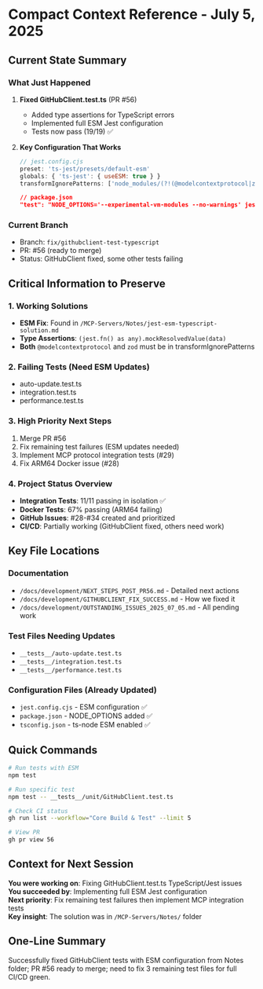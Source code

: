 # Compact Context Reference - July 5, 2025

## Current State Summary

### What Just Happened
1. **Fixed GitHubClient.test.ts** (PR #56)
   - Added type assertions for TypeScript errors
   - Implemented full ESM Jest configuration
   - Tests now pass (19/19) ✅

2. **Key Configuration That Works**
   ```javascript
   // jest.config.cjs
   preset: 'ts-jest/presets/default-esm'
   globals: { 'ts-jest': { useESM: true } }
   transformIgnorePatterns: ['node_modules/(?!(@modelcontextprotocol|zod)/)']
   ```
   
   ```json
   // package.json
   "test": "NODE_OPTIONS='--experimental-vm-modules --no-warnings' jest"
   ```

### Current Branch
- Branch: `fix/githubclient-test-typescript`
- PR: #56 (ready to merge)
- Status: GitHubClient fixed, some other tests failing

## Critical Information to Preserve

### 1. Working Solutions
- **ESM Fix**: Found in `/MCP-Servers/Notes/jest-esm-typescript-solution.md`
- **Type Assertions**: `(jest.fn() as any).mockResolvedValue(data)`
- **Both** `@modelcontextprotocol` and `zod` must be in transformIgnorePatterns

### 2. Failing Tests (Need ESM Updates)
- auto-update.test.ts
- integration.test.ts
- performance.test.ts

### 3. High Priority Next Steps
1. Merge PR #56
2. Fix remaining test failures (ESM updates needed)
3. Implement MCP protocol integration tests (#29)
4. Fix ARM64 Docker issue (#28)

### 4. Project Status Overview
- **Integration Tests**: 11/11 passing in isolation ✅
- **Docker Tests**: 67% passing (ARM64 failing)
- **GitHub Issues**: #28-#34 created and prioritized
- **CI/CD**: Partially working (GitHubClient fixed, others need work)

## Key File Locations

### Documentation
- `/docs/development/NEXT_STEPS_POST_PR56.md` - Detailed next actions
- `/docs/development/GITHUBCLIENT_FIX_SUCCESS.md` - How we fixed it
- `/docs/development/OUTSTANDING_ISSUES_2025_07_05.md` - All pending work

### Test Files Needing Updates
- `__tests__/auto-update.test.ts`
- `__tests__/integration.test.ts`
- `__tests__/performance.test.ts`

### Configuration Files (Already Updated)
- `jest.config.cjs` - ESM configuration ✅
- `package.json` - NODE_OPTIONS added ✅
- `tsconfig.json` - ts-node ESM enabled ✅

## Quick Commands

```bash
# Run tests with ESM
npm test

# Run specific test
npm test -- __tests__/unit/GitHubClient.test.ts

# Check CI status
gh run list --workflow="Core Build & Test" --limit 5

# View PR
gh pr view 56
```

## Context for Next Session

**You were working on**: Fixing GitHubClient.test.ts TypeScript/Jest issues  
**You succeeded by**: Implementing full ESM Jest configuration  
**Next priority**: Fix remaining test failures then implement MCP integration tests  
**Key insight**: The solution was in `/MCP-Servers/Notes/` folder  

## One-Line Summary
Successfully fixed GitHubClient tests with ESM configuration from Notes folder; PR #56 ready to merge; need to fix 3 remaining test files for full CI/CD green.